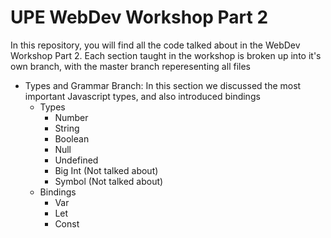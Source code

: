 # UPE WebDev Workshop Part 2

In this repository, you will find all the code talked about in the WebDev Workshop Part 2. Each section taught in the workshop is broken up into it's own branch, with the master branch reperesenting all files

- Types and Grammar Branch: In this section we discussed the most important Javascript types, and also introduced bindings
    - Types
        - Number
        - String
        - Boolean
        - Null
        - Undefined
        - Big Int (Not talked about)
        - Symbol (Not talked about)
    - Bindings
        - Var
        - Let
        - Const